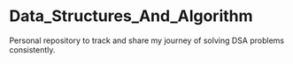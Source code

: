 # Data_Structures_And_Algorithm
Personal repository to track and share my journey of solving DSA problems consistently.
